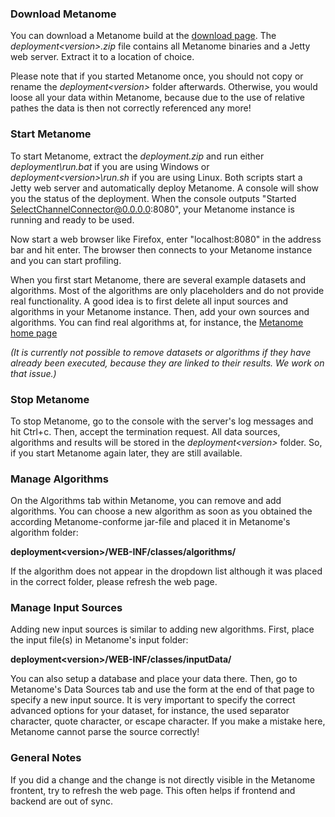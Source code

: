 ### Download Metanome
You can download a Metanome build at the [download page](https://www.hpi.uni-potsdam.de/naumann/sites/metanome/files/). The _deployment\<version\>.zip_ file contains all Metanome binaries and a Jetty web server. Extract it to a location of choice. 

Please note that if you started Metanome once, you should not copy or rename the _deployment\<version\>_ folder afterwards. Otherwise, you would loose all your data within Metanome, because due to the use of relative pathes the data is then not correctly referenced any more!

### Start Metanome
To start Metanome, extract the _deployment<version>.zip_ and run either _deployment<version>\run.bat_ if you are using Windows or _deployment\<version\>\run.sh_ if you are using Linux. Both scripts start a Jetty web server and automatically deploy Metanome. A console will show you the status of the deployment. When the console outputs "Started SelectChannelConnector@0.0.0.0:8080", your Metanome instance is running and ready to be used. 

Now start a web browser like Firefox, enter "localhost:8080" in the address bar and hit enter. The browser then connects to your Metanome instance and you can start profiling.

When you first start Metanome, there are several example datasets and algorithms. Most of the algorithms are only placeholders and do not provide real functionality. A good idea is to first delete all input sources and algorithms in your Metanome instance. Then, add your own sources and algorithms. You can find real algorithms at, for instance, the [Metanome home page](https://hpi.de/naumann/projects/data-profiling-and-analytics/metanome-data-profiling.html)

_(It is currently not possible to remove datasets or algorithms if they have already been executed, because they are linked to their results. We work on that issue.)_

### Stop Metanome
To stop Metanome, go to the console with the server's log messages and hit Ctrl+c. Then, accept the termination request. All data sources, algorithms and results will be stored in the _deployment\<version\>_ folder. So, if you start Metanome again later, they are still available.

### Manage Algorithms
On the Algorithms tab within Metanome, you can remove and add algorithms. You can choose a new algorithm as soon as you obtained the according Metanome-conforme jar-file and placed it in Metanome's algorithm folder: 

**deployment\<version\>/WEB-INF/classes/algorithms/**

If the algorithm does not appear in the dropdown list although it was placed in the correct folder, please refresh the web page.

### Manage Input Sources
Adding new input sources is similar to adding new algorithms. First, place the input file(s) in Metanome's input folder:

**deployment\<version\>/WEB-INF/classes/inputData/**

You can also setup a database and place your data there. Then, go to Metanome's Data Sources tab and use the form at the end of that page to specify a new input source. It is very important to specify the correct advanced options for your dataset, for instance, the used separator character, quote character, or escape character. If you make a mistake here, Metanome cannot parse the source correctly!

### General Notes
If you did a change and the change is not directly visible in the Metanome frontent, try to refresh the web page. This often helps if frontend and backend are out of sync. 
